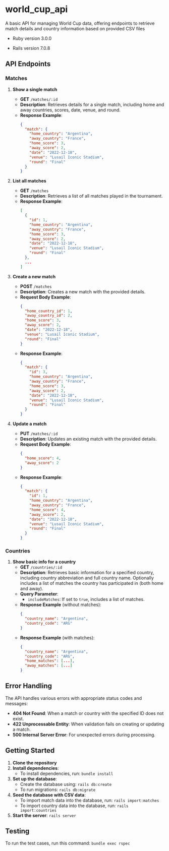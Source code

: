 # world_cup_api
A basic API for managing World Cup data, offering endpoints to retrieve match details and country information based on provided CSV files

* Ruby version
3.0.0

* Rails version
7.0.8

## API Endpoints

### Matches

1. **Show a single match**
   - **GET** `/matches/:id`
   - **Description**: Retrieves details for a single match, including home and away countries, scores, date, venue, and round.
   - **Response Example**:
     ```json
     {
       "match": {
         "home_country": "Argentina",
         "away_country": "France",
         "home_score": 3,
         "away_score": 2,
         "date": "2022-12-18",
         "venue": "Lusail Iconic Stadium",
         "round": "Final"
       }
     }
     ```

2. **List all matches**
   - **GET** `/matches`
   - **Description**: Retrieves a list of all matches played in the tournament.
   - **Response Example**:
     ```json
     [
       {
         "id": 1,
         "home_country": "Argentina",
         "away_country": "France",
         "home_score": 3,
         "away_score": 2,
         "date": "2022-12-18",
         "venue": "Lusail Iconic Stadium",
         "round": "Final"
       },
       ...
     ]
     ```

3. **Create a new match**
   - **POST** `/matches`
   - **Description**: Creates a new match with the provided details.
   - **Request Body Example**:
     ```json
     {
       "home_country_id": 1,
       "away_country_id": 2,
       "home_score": 3,
       "away_score": 2,
       "date": "2022-12-18",
       "venue": "Lusail Iconic Stadium",
       "round": "Final"
     }
     ```
   - **Response Example**:
     ```json
     {
       "match": {
         "id": 3,
         "home_country": "Argentina",
         "away_country": "France",
         "home_score": 3,
         "away_score": 2,
         "date": "2022-12-18",
         "venue": "Lusail Iconic Stadium",
         "round": "Final"
       }
     }
     ```

4. **Update a match**
   - **PUT** `/matches/:id`
   - **Description**: Updates an existing match with the provided details.
   - **Request Body Example**:
     ```json
     {
       "home_score": 4,
       "away_score": 2
     }
     ```
   - **Response Example**:
     ```json
     {
       "match": {
         "id": 1,
         "home_country": "Argentina",
         "away_country": "France",
         "home_score": 4,
         "away_score": 2,
         "date": "2022-12-18",
         "venue": "Lusail Iconic Stadium",
         "round": "Final"
       }
     }
     ```

### Countries

1. **Show basic info for a country**
   - **GET** `/countries/:id`
   - **Description**: Retrieves basic information for a specified country, including country abbreviation and full country name. Optionally includes a list of matches the country has participated in (both home and away).
   - **Query Parameter**: 
     - `includeMatches`: If set to `true`, includes a list of matches.
   - **Response Example** (without matches):
     ```json
     {
       "country_name": "Argentina",
       "country_code": "ARG"
     }
     ```
   - **Response Example** (with matches):
     ```json
     {
       "country_name": "Argentina",
       "country_code": "ARG",
       "home_matches": [...],
       "away_matches": [...]
     }
     ```

## Error Handling

The API handles various errors with appropriate status codes and messages:
- **404 Not Found**: When a match or country with the specified ID does not exist.
- **422 Unprocessable Entity**: When validation fails on creating or updating a match.
- **500 Internal Server Error**: For unexpected errors during processing.

## Getting Started

1. **Clone the repository**
2. **Install dependencies**:
    - To install dependencies, run: `bundle install`
3. **Set up the database**:
    - Create the database using: `rails db:create`
    - To run migrations: `rails db:migrate`
4. **Seed the database with CSV data**:
    - To import match data into the database, run: `rails import:matches`
    - To import country data into the database, run: `rails import:countries`
5. **Start the server**:
    `rails server`

## Testing

To run the test cases, run this command: `bundle exec rspec`